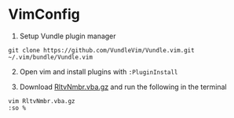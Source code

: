 # VimConfig

1. Setup Vundle plugin manager
```
git clone https://github.com/VundleVim/Vundle.vim.git ~/.vim/bundle/Vundle.vim
```

2. Open vim and install plugins with `:PluginInstall`

3. Download [RltvNmbr.vba.gz](https://www.vim.org/scripts/script.php?script_id=2351) and run the following in the terminal
```
vim RltvNmbr.vba.gz
:so % 
```
